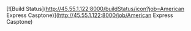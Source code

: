 [![Build Status](http://45.55.1.122:8000/buildStatus/icon?job=American Express Casptone)](http://45.55.1.122:8000/job/American Express Casptone)
